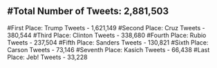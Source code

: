 #Total Number of Tweets: 2,881,503 
---
#First Place: Trump Tweets - 1,621,149
#Second Place: Cruz Tweets - 380,544
#Third Place: Clinton Tweets - 338,680
#Fourth Place: Rubio Tweets - 237,504
#Fifth Place: Sanders Tweets - 130,821
#Sixth Place: Carson Tweets - 73,146
#Seventh Place: Kasich Tweets - 66,438
#Last Place: Jeb! Tweets - 33,228
